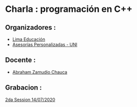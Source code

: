 # Charla : programación en C++

## Organizadores :

* [Lima Educación](https://www.facebook.com/EducacionMML)
* [Asesorías Personalizadas - UNI](https://www.facebook.com/asesoriaspersonalizadasUNI)

## Docente : 

* [Abraham Zamudio Chauca](https://www.linkedin.com/in/abraham-zamudio/)

## Grabacion :
[2da Session 14/07/2020](https://www.facebook.com/EducacionMML/videos/1195388337464329)
